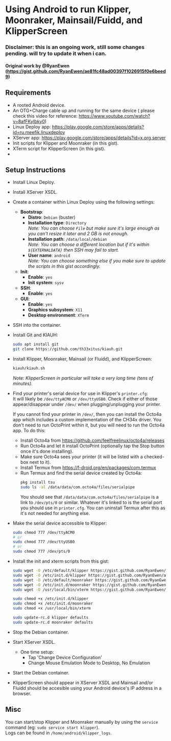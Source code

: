 # Using Android to run Klipper, Moonraker, Mainsail/Fuidd, and KlipperScreen

### Disclaimer: this is an ongoing work, still some changes pending. will try to update it when i can.
#### Original work by @RyanEwen (https://gist.github.com/RyanEwen/ae81fc48ad00397f1026915f0e6beed9)
## Requirements
- A rooted Android device.
- An OTG+Charge cable up and running for the same device ( please check this video for reference: https://www.youtube.com/watch?v=8afFKyIbky0)
- Linux Deploy app: https://play.google.com/store/apps/details?id=ru.meefik.linuxdeploy
- XServer app: https://play.google.com/store/apps/details?id=x.org.server
- Init scripts for Klipper and Moonraker (in this gist).
- XTerm script for KlipperScreen (in this gist).
- 
 
## Setup Instructions
- Install Linux Deploy.
- Install XServer XSDL.
- Create a container within Linux Deploy using the following settings:
  - **Bootstrap**:
    - **Distro**: `Debian` (buster)
    - **Installation type**: `Directory`  
    *Note: You can choose `File` but make sure it's large enough as you can't resize it later and 2 GB is not enough.*  
    - **Installation path**: `/data/local/debian`  
    *Note: You can choose a different location but if it's within `${EXTERNALDATA}` then SSH may fail to start.*  
    - **User name**: `android`  
    *Note: You can choose something else if you make sure to update the scripts in this gist accordingly.*  
  - **Init**:
    - **Enable**: `yes`
    - **Init system**: `sysv`
  - **SSH**:
    - **Enable**: `yes`
  - **GUI**:
    - **Enable**: `yes`
    - **Graphics subsystem**: `X11`
    - **Desktop environment**: `XTerm`
- SSH into the container.
- Install Git and KIAUH: 
  ```bash
  sudo apt install git
  git clone https://github.com/th33xitus/kiauh.git
  ```
- Install Klipper, Moonraker, Mainsail (or Fluidd), and KlipperScreen:
  ```bash 
  kiauh/kiauh.sh
  ```
  *Note: KlipperScreen in particular will take a very long time (tens of minutes).*  
- Find your printer's serial device for use in Klipper's `printer.cfg`:  
  It will likely be `/dev/ttyACM0` or `/dev/ttyUSB0`. Check if either of those appear/disappear under `/dev/` when plugging/unplugging your printer.  
  
  If you cannot find your printer in `/dev/`, then you can install the Octo4a app which includes a custom implementation of the CH34x driver. You don't need to run OctoPrint within it, but you will need to run the Octo4a app. To do this:   
    - Install Octo4a from https://github.com/feelfreelinux/octo4a/releases
    - Run Octo4a and let it install OctoPrint (optionally tap the Stop button once it's done installing).
    - Make sure Octo4a sees your printer (it will be listed with a checked-box next to it).
    - Install Termux from https://f-droid.org/en/packages/com.termux
    - Run Termux and find the serial device created by Octo4a: 
        ```bash
        pkg install tsu
        sudo ls -al /data/data/com.octo4a/files/serialpipe
        ```
        You should see that `/data/data/com.octo4a/files/serialpipe` is a link to `/dev/pts/0` or similar. Whatever it's linked to is the serial port you should use in `printer.cfg`. You can uninstall Termux after this as it's not needed for anything else.
- Make the serial device accessible to Klipper:
    ```bash
    sudo chmod 777 /dev/ttyACM0
    # or 
    sudo chmod 777 /dev/ttyUSB0
    # or 
    sudo chmod 777 /dev/pts/0
    ```
- Install the init and xterm scripts from this gist:  
  ```bash
  sudo wget -O /etc/default/klipper https://gist.github.com/RyanEwen/ae81fc48ad00397f1026915f0e6beed9/raw/58f2834497b2733c03ca42c9bf41b2b3d79d9319/etc_default_klipper
  sudo wget -O /etc/init.d/klipper https://gist.github.com/RyanEwen/ae81fc48ad00397f1026915f0e6beed9/raw/58f2834497b2733c03ca42c9bf41b2b3d79d9319/etc_init.d_klipper
  sudo wget -O /etc/default/moonraker https://gist.github.com/RyanEwen/ae81fc48ad00397f1026915f0e6beed9/raw/58f2834497b2733c03ca42c9bf41b2b3d79d9319/etc_default_moonraker
  sudo wget -O /etc/init.d/moonraker https://gist.github.com/RyanEwen/ae81fc48ad00397f1026915f0e6beed9/raw/58f2834497b2733c03ca42c9bf41b2b3d79d9319/etc_init.d_moonraker
  sudo wget -O /usr/local/bin/xterm https://gist.github.com/RyanEwen/ae81fc48ad00397f1026915f0e6beed9/raw/58f2834497b2733c03ca42c9bf41b2b3d79d9319/usr_local_bin_xterm
  
  sudo chmod +x /etc/init.d/klipper 
  sudo chmod +x /etc/init.d/moonraker 
  sudo chmod +x /usr/local/bin/xterm
  
  sudo update-rc.d klipper defaults
  sudo update-rc.d moonraker defaults
  ```
- Stop the Debian container.
- Start XServer XSDL.
    - One time setup: 
        - Tap 'Change Device Configuration'
        - Change Mouse Emulation Mode to Desktop, No Emulation
- Start the Debian container.
- KlipperScreen should appear in XServer XSDL and Mainsail and/or Fluidd should be accesible using your Android device's IP address in a browser.

## Misc
You can start/stop Klipper and Moonraker manually by using the `service` command (eg: `sudo service start klipper`).  
Logs can be found in `/home/android/klipper_logs`.
